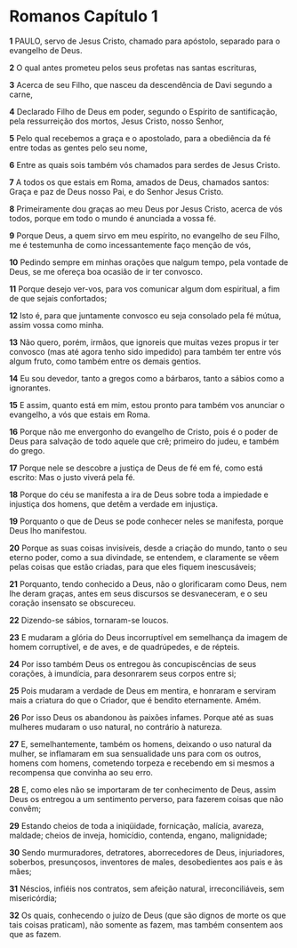 # Romanos Capítulo 1

**1** 	PAULO, servo de Jesus Cristo, chamado para apóstolo, separado para o evangelho de Deus.

**2** 	O qual antes prometeu pelos seus profetas nas santas escrituras,

**3** 	Acerca de seu Filho, que nasceu da descendência de Davi segundo a carne,

**4** 	Declarado Filho de Deus em poder, segundo o Espírito de santificação, pela ressurreição dos mortos, Jesus Cristo, nosso Senhor,

**5** 	Pelo qual recebemos a graça e o apostolado, para a obediência da fé entre todas as gentes pelo seu nome,

**6** 	Entre as quais sois também vós chamados para serdes de Jesus Cristo.

**7** 	A todos os que estais em Roma, amados de Deus, chamados santos: Graça e paz de Deus nosso Pai, e do Senhor Jesus Cristo.

**8** 	Primeiramente dou graças ao meu Deus por Jesus Cristo, acerca de vós todos, porque em todo o mundo é anunciada a vossa fé.

**9** 	Porque Deus, a quem sirvo em meu espírito, no evangelho de seu Filho, me é testemunha de como incessantemente faço menção de vós,

**10** 	Pedindo sempre em minhas orações que nalgum tempo, pela vontade de Deus, se me ofereça boa ocasião de ir ter convosco.

**11** 	Porque desejo ver-vos, para vos comunicar algum dom espiritual, a fim de que sejais confortados;

**12** 	Isto é, para que juntamente convosco eu seja consolado pela fé mútua, assim vossa como minha.

**13** 	Não quero, porém, irmãos, que ignoreis que muitas vezes propus ir ter convosco (mas até agora tenho sido impedido) para também ter entre vós algum fruto, como também entre os demais gentios.

**14** 	Eu sou devedor, tanto a gregos como a bárbaros, tanto a sábios como a ignorantes.

**15** 	E assim, quanto está em mim, estou pronto para também vos anunciar o evangelho, a vós que estais em Roma.

**16** 	Porque não me envergonho do evangelho de Cristo, pois é o poder de Deus para salvação de todo aquele que crê; primeiro do judeu, e também do grego.

**17** 	Porque nele se descobre a justiça de Deus de fé em fé, como está escrito: Mas o justo viverá pela fé.

**18** 	Porque do céu se manifesta a ira de Deus sobre toda a impiedade e injustiça dos homens, que detêm a verdade em injustiça.

**19** 	Porquanto o que de Deus se pode conhecer neles se manifesta, porque Deus lho manifestou.

**20** 	Porque as suas coisas invisíveis, desde a criação do mundo, tanto o seu eterno poder, como a sua divindade, se entendem, e claramente se vêem pelas coisas que estão criadas, para que eles fiquem inescusáveis;

**21** 	Porquanto, tendo conhecido a Deus, não o glorificaram como Deus, nem lhe deram graças, antes em seus discursos se desvaneceram, e o seu coração insensato se obscureceu.

**22** 	Dizendo-se sábios, tornaram-se loucos.

**23** 	E mudaram a glória do Deus incorruptível em semelhança da imagem de homem corruptível, e de aves, e de quadrúpedes, e de répteis.

**24** 	Por isso também Deus os entregou às concupiscências de seus corações, à imundícia, para desonrarem seus corpos entre si;

**25** 	Pois mudaram a verdade de Deus em mentira, e honraram e serviram mais a criatura do que o Criador, que é bendito eternamente. Amém.

**26** 	Por isso Deus os abandonou às paixões infames. Porque até as suas mulheres mudaram o uso natural, no contrário à natureza.

**27** 	E, semelhantemente, também os homens, deixando o uso natural da mulher, se inflamaram em sua sensualidade uns para com os outros, homens com homens, cometendo torpeza e recebendo em si mesmos a recompensa que convinha ao seu erro.

**28** 	E, como eles não se importaram de ter conhecimento de Deus, assim Deus os entregou a um sentimento perverso, para fazerem coisas que não convêm;

**29** 	Estando cheios de toda a iniqüidade, fornicação, malícia, avareza, maldade; cheios de inveja, homicídio, contenda, engano, malignidade;

**30** 	Sendo murmuradores, detratores, aborrecedores de Deus, injuriadores, soberbos, presunçosos, inventores de males, desobedientes aos pais e às mães;

**31** 	Néscios, infiéis nos contratos, sem afeição natural, irreconciliáveis, sem misericórdia;

**32** 	Os quais, conhecendo o juízo de Deus (que são dignos de morte os que tais coisas praticam), não somente as fazem, mas também consentem aos que as fazem.

